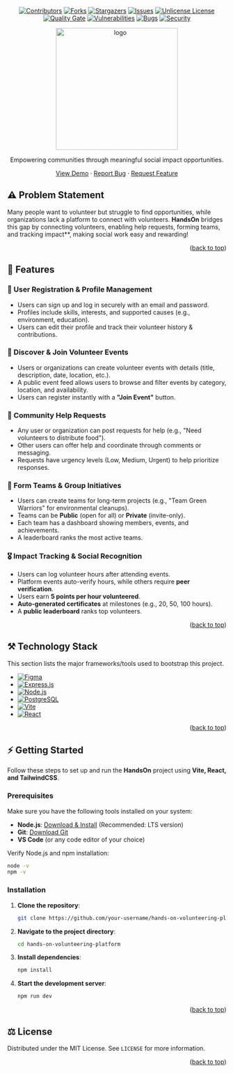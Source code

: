 <a id="readme-top"></a>

<div align="center">

[![Contributors][contributors-shield]][contributors-url]
[![Forks][forks-shield]][forks-url]
[![Stargazers][stars-shield]][stars-url]
[![Issues][issues-shield]][issues-url]
[![Unlicense License][license-shield]][license-url]
<br>
[![Quality Gate](https://sonarcloud.io/api/project_badges/measure?project=Learnathon-By-Geeky-Solutions_flutterfly&metric=alert_status&style=for-the-badge)](https://sonarcloud.io/dashboard?id=Learnathon-By-Geeky-Solutions_flutterfly)
[![Vulnerabilities](https://sonarcloud.io/api/project_badges/measure?project=Learnathon-By-Geeky-Solutions_flutterfly&metric=vulnerabilities)](https://sonarcloud.io/component_measures/domain/Vulnerability?id=Learnathon-By-Geeky-Solutions_flutterfly)
[![Bugs](https://sonarcloud.io/api/project_badges/measure?project=Learnathon-By-Geeky-Solutions_flutterfly&metric=bugs)](https://sonarcloud.io/component_measures/domain/Bugs?id=LLearnathon-By-Geeky-Solutions_flutterfly)
[![Security](https://sonarcloud.io/api/project_badges/measure?project=Learnathon-By-Geeky-Solutions_flutterfly&metric=security_rating)](https://sonarcloud.io/component_measures/domain/Security?id=LLearnathon-By-Geeky-Solutions_flutterfly)

</div>

<div align="center">
  <img src="https://i.ibb.co.com/t9WncT2/Frame-1-3.png" alt="logo" width="280">
</div>


<p align="center"> Empowering communities through meaningful social impact opportunities. </p>
<p align="center">
    <a href="https://github.com/Learnathon-By-Geeky-Solutions/flutterfly">View Demo</a>
    &middot;
    <a href="https://github.com/Learnathon-By-Geeky-Solutions/flutterfly/issues/new?labels=bug&template=bug-report.md">Report Bug</a>
    &middot;
    <a href="https://github.com/Learnathon-By-Geeky-Solutions/flutterfly/issues/new?labels=enhancement&template=feature-request.md">Request Feature</a>
</p>


<a id="problem"></a>
## ⚠️ Problem Statement

Many people want to volunteer but struggle to find opportunities, while organizations lack a platform to connect with volunteers. **HandsOn** bridges this gap by connecting volunteers, enabling help requests, forming teams, and tracking impact**, making social work easy and rewarding! 

<p align="right">(<a href="#readme-top">back to top</a>)</p>

<a id="feat"></a>
## 📱 Features

### 📝 User Registration & Profile Management
- Users can sign up and log in securely with an email and password.
- Profiles include skills, interests, and supported causes (e.g., environment, education).
- Users can edit their profile and track their volunteer history & contributions.

### 📅 Discover & Join Volunteer Events
- Users or organizations can create volunteer events with details (title, description, date, location, etc.).
- A public event feed allows users to browse and filter events by category, location, and availability.
- Users can register instantly with a **"Join Event"** button.

### 🤝 Community Help Requests
- Any user or organization can post requests for help (e.g., "Need volunteers to distribute food").
- Other users can offer help and coordinate through comments or messaging.
- Requests have urgency levels (Low, Medium, Urgent) to help prioritize responses.

### 👥 Form Teams & Group Initiatives
- Users can create teams for long-term projects (e.g., "Team Green Warriors" for environmental cleanups).
- Teams can be **Public** (open for all) or **Private** (invite-only).
- Each team has a dashboard showing members, events, and achievements.
- A leaderboard ranks the most active teams.

### 🎖️ Impact Tracking & Social Recognition
- Users can log volunteer hours after attending events.
- Platform events auto-verify hours, while others require **peer verification**.
- Users earn **5 points per hour volunteered**.
- **Auto-generated certificates** at milestones (e.g., 20, 50, 100 hours).
- A **public leaderboard** ranks top volunteers.


<p align="right">(<a href="#readme-top">back to top</a>)</p>

<a id="tech"></a>
## ⚒️ Technology Stack
This section lists the major frameworks/tools used to bootstrap this project.

* [![Figma][Figma]][Figma-url]
* [![Express.js][Express.js]][Express.js-url]
* [![Node.js][Node.js]][Node.js-url]
* [![PostgreSQL][PostgreSQL]][PostgreSQL-url]
* [![Vite][Vite]][Vite-url]
* [![React][React]][React-url]


<p align="right">(<a href="#readme-top">back to top</a>)</p>


<!-- GETTING STARTED -->
## ⚡ Getting Started

Follow these steps to set up and run the **HandsOn** project using **Vite, React, and TailwindCSS**.

### Prerequisites

Make sure you have the following tools installed on your system:
- **Node.js**: [Download & Install](https://nodejs.org/) (Recommended: LTS version)
- **Git**: [Download Git](https://git-scm.com/)
- **VS Code** (or any code editor of your choice)

Verify Node.js and npm installation:
```sh
node -v
npm -v
```

### Installation

1. **Clone the repository**:
   ```sh
   git clone https://github.com/your-username/hands-on-volunteering-platform.git
   ```

2. **Navigate to the project directory**:
   ```sh
   cd hands-on-volunteering-platform
   ```

3. **Install dependencies**:
   ```sh
   npm install
   ```

4. **Start the development server**:
   ```sh
   npm run dev
   ```


<p align="right">(<a href="#readme-top">back to top</a>)</p>

<a id="license"></a>
<!-- LICENSE -->
## ⚖️ License

Distributed under the MIT License. See `LICENSE` for more information.

<p align="right">(<a href="#readme-top">back to top</a>)</p>

<!-- MARKDOWN LINKS & IMAGES -->
<!-- https://www.markdownguide.org/basic-syntax/#reference-style-links -->
[contributors-shield]: https://img.shields.io/github/contributors/Learnathon-By-Geeky-Solutions/flutterfly.svg?style=for-the-badge
[contributors-url]: https://github.com/Learnathon-By-Geeky-Solutions/flutterfly/graphs/contributors
[forks-shield]: https://img.shields.io/github/forks/Learnathon-By-Geeky-Solutions/flutterfly.svg?style=for-the-badge
[forks-url]: https://github.com/Learnathon-By-Geeky-Solutions/flutterfly/network/members
[stars-shield]: https://img.shields.io/github/stars/Learnathon-By-Geeky-Solutions/flutterfly.svg?style=for-the-badge
[stars-url]: https://github.com/Learnathon-By-Geeky-Solutions/flutterfly/stargazers
[issues-shield]: https://img.shields.io/github/issues/Learnathon-By-Geeky-Solutions/flutterfly.svg?style=for-the-badge
[issues-url]: https://github.com/Learnathon-By-Geeky-Solutions/flutterfly/issues
[license-shield]: https://img.shields.io/github/license/Learnathon-By-Geeky-Solutions/flutterfly.svg?style=for-the-badge&color=color=#50C878
[license-url]: https://github.com/Learnathon-By-Geeky-Solutions/flutterfly/blob/master/LICENSE
[FigJam]: https://img.shields.io/badge/FigJam-F24E1E?style=for-the-badge&logo=figma&logoColor=white
[FigJam-url]: https://www.figma.com/figjam/

[sonarqube-shield]:https://img.shields.io/static/v1?label=Quality%20Gate&message=Passed&color=brightgreen&style=for-the-badge
[sonarqube-url]: https://sonarcloud.io/dashboard?id=Learnathon-By-Geeky-Solutions_flutterfly

[Figma]: https://img.shields.io/badge/Figma-F24E1E?style=for-the-badge&logo=figma&logoColor=white
[Figma-url]: https://www.figma.com/

[Node.js]: https://img.shields.io/badge/Node.js-43853D?style=for-the-badge&logo=node.js&logoColor=white
[Node.js-url]: https://nodejs.org/

[Vite]: https://img.shields.io/badge/Vite-646CFF?style=for-the-badge&logo=vite&logoColor=white
[Vite-url]: https://vitejs.dev/

[React]: https://img.shields.io/badge/React-20232A?style=for-the-badge&logo=react&logoColor=61DAFB
[React-url]: https://react.dev/

[PostgreSQL]: https://img.shields.io/badge/PostgreSQL-316192?style=for-the-badge&logo=postgresql&logoColor=white
[PostgreSQL-url]: https://www.postgresql.org/

[Express.js]: https://img.shields.io/badge/Express.js-000000?style=for-the-badge&logo=express&logoColor=white
[Express.js-url]: https://expressjs.com/